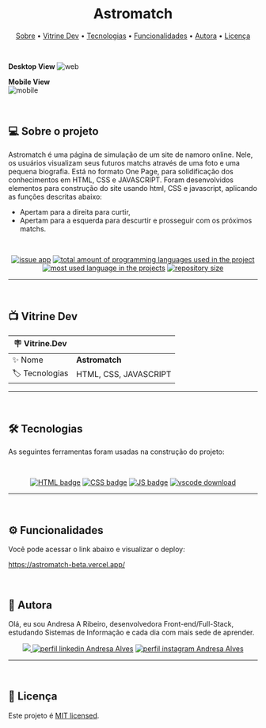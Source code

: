 <h1 align="center"> 
	 Astromatch
</h1>

<p align="center">
 <a href="#-sobre-o-projeto">Sobre</a> •
 <a href="#-vitrine-dev">Vitrine Dev</a> •
 <a href="#-tecnologias">Tecnologias</a> •
 <a href="#-funcionalidades">Funcionalidades</a> •
 <a href="#-autora">Autora</a> • 
 <a href="#-licença">Licença</a>
</p>

&nbsp;

**Desktop View**
![web](https://user-images.githubusercontent.com/94997593/236065816-aa1ce51a-3c3e-4876-a1da-edee4c72d74e.png)



**Mobile View**
<br>
![mobile](https://user-images.githubusercontent.com/94997593/236065844-450b6867-9eca-4043-bc76-adfce4b8add0.png)



&nbsp;
<a id="-sobre-o-projeto"></a>

## 💻 Sobre o projeto

Astromatch é uma página de simulação de um site de namoro online. Nele, os usuários visualizam seus futuros matchs através de uma foto e uma pequena biografia. Está no formato One Page, para solidificação dos conhecimentos em HTML, CSS e JAVASCRIPT. Foram desenvolvidos elementos para construção do site usando html, CSS e javascript, aplicando as funções descritas abaixo:

- Apertam para a direita para curtir,
- Apertam para a esquerda para descurtir e prosseguir com os próximos matchs.

&nbsp;

<p align="center">
  <a href="https://github.com/Andresa-Alves-Ribeiro/astromatch/issues"><img src="https://img.shields.io/github/issues/Andresa-Alves-Ribeiro/astromatch" alt="issue app" /></a>
  <a href="https://github.com/Andresa-Alves-Ribeiro/astromatch"><img src="https://img.shields.io/github/languages/count/Andresa-Alves-Ribeiro/astromatch" alt="total amount of programming languages used in the project" /></a>
  <a href="https://github.com/Andresa-Alves-Ribeiro/astromatch"><img src="https://img.shields.io/github/languages/top/Andresa-Alves-Ribeiro/astromatch" alt="most used language in the projects" /></a>
  <a href="https://github.com/Andresa-Alves-Ribeiro/astromatch"><img src="https://img.shields.io/github/repo-size/Andresa-Alves-Ribeiro/astromatch" alt="repository size" /></a>
<p>

---

&nbsp;
<a id="-vitrine-dev"></a>

## 📺 Vitrine Dev

| :placard: Vitrine.Dev |                                                                                                                                                    |
| --------------------- | -------------------------------------------------------------------------------------------------------------------------------------------------- |
| :sparkles: Nome       | **Astromatch** |
| :label: Tecnologias   | HTML, CSS, JAVASCRIPT |

---

&nbsp;
<a id="-tecnologias"></a>

## 🛠 Tecnologias

As seguintes ferramentas foram usadas na construção do projeto:

&nbsp;

<p align="center">
  <a href= "https://html.com/"><img alt="HTML badge" src="https://img.shields.io/static/v1?logoWidth=15&logoColor=FFC0CB&logo=HTML5&label=Style&message=HTML&color=FFC0CB"></a>
  <a href= "https://www.w3.org/Style/CSS/Overview.en.html/"><img alt="CSS badge" src="https://img.shields.io/static/v1?logoWidth=15&logoColor=ff7b72&logo=css3&label=Language&message=CSS&color=ff7b72"></a>
  <a href= "https://www.javascript.com/"><img alt="JS badge" src="https://img.shields.io/static/v1?logoWidth=15&logoColor=F7DF1E&logo=javascript&label=Language&message=Javascript&color=F7DF1E"></a>
  <a href= "https://code.visualstudio.com/download"><img alt="vscode download" src="https://img.shields.io/static/v1?logoWidth=15&logoColor=007ACC&logo=Visual Studio Code&label=IDE&message=Visual Studio Code&color=007ACC"></a>
</p>

---------


&nbsp;
<a id="-funcionalidades"></a>

## ⚙️ Funcionalidades

Você pode acessar o link abaixo e visualizar o deploy:

https://astromatch-beta.vercel.app/

&nbsp;
<a id="-autora"></a>

## 🦸 Autora

Olá, eu sou Andresa A Ribeiro, desenvolvedora Front-end/Full-Stack, estudando Sistemas de Informação e cada dia com mais sede de aprender.

<p align="center">
  <a href="mailto:andresa_15ga@hotmail.com"><img src="https://img.shields.io/static/v1?logoWidth=15&logoColor=ff69b4&logo=gmail&label=Outlook&message=andresa_15ga@hotmail.com&color=ff69b4" target="_blank">
  <a href= "https://www.linkedin.com/in/andresa-alves-ribeiro/"><img alt="perfil linkedin Andresa Alves" src="https://img.shields.io/static/v1?logoWidth=15&logoColor=0A66C2&logo=LinkedIn&label=LinkedIn&message=andresa-alves-ribeiro&color=0A66C2"></a>
  <a href= "https://www.instagram.com/dresa.alves/"><img alt="perfil instagram Andresa Alves" src="https://img.shields.io/static/v1?logoWidth=15&logoColor=E4405F&logo=Instagram&label=Instagram&message=@dresa.alves&color=E4405F"></a>
</p>

---

&nbsp;
<a id="-licença"></a>

## 📝 Licença

Este projeto é [MIT licensed](./LICENSE).
